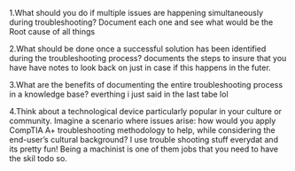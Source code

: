 1.What should you do if multiple issues are happening simultaneously during troubleshooting?
Document each one and see what would be the Root cause of all things

2.What should be done once a successful solution has been identified during the troubleshooting process?
documents the steps to insure that you have have notes to look back on just in case if this happens in the futer.

3.What are the benefits of documenting the entire troubleshooting process in a knowledge base?
everthing i just said in the last tabe lol

4.Think about a technological device particularly popular in your culture or community. Imagine a scenario where issues arise: how would you apply CompTIA A+ troubleshooting methodology to help, while considering the end-user’s cultural background?
I use trouble shooting stuff everydat and its pretty fun! Being a machinist is one of them jobs that you need to have the skil todo so.
